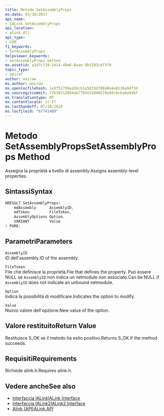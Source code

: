 ```yaml
---
title: Metodo SetAssemblyProps
ms.date: 03/30/2017
api_name:
- IALink.SetAssemblyProps
api_location:
- alink.dll
api_type:
- COM
f1_keywords:
- SetAssemblyProps
helpviewer_keywords:
- SetAssemblyProps method
ms.assetid: a3d7cf29-1414-49e6-8aae-9b3283c4f5f0
topic_type:
- apiref
author: mairaw
ms.author: mairaw
ms.openlocfilehash: 1e9f51799ea56cb1e5819d708a0e4a8136a94f3d
ms.sourcegitcommit: 7f616512044ab7795e32806578e8dc0c6a0e038f
ms.translationtype: MT
ms.contentlocale: it-IT
ms.lasthandoff: 07/10/2019
ms.locfileid: "67741489"
---
```

# <a name="setassemblyprops-method"></a><span data-ttu-id="d9ab2-102">Metodo SetAssemblyProps</span><span class="sxs-lookup"><span data-stu-id="d9ab2-102">SetAssemblyProps Method</span></span>
<span data-ttu-id="d9ab2-103">Assegna la proprietà a livello di assembly.</span><span class="sxs-lookup"><span data-stu-id="d9ab2-103">Assigns assembly-level properties.</span></span>  
  
## <a name="syntax"></a><span data-ttu-id="d9ab2-104">Sintassi</span><span class="sxs-lookup"><span data-stu-id="d9ab2-104">Syntax</span></span>  
  
```cpp  
HRESULT SetAssemblyProps(  
    mdAssembly      AssemblyID,  
    mdToken         FileToken,  
    AssemblyOptions Option,  
    VARIANT         Value  
) PURE;  
```  
  
## <a name="parameters"></a><span data-ttu-id="d9ab2-105">Parametri</span><span class="sxs-lookup"><span data-stu-id="d9ab2-105">Parameters</span></span>  
 `AssemblyID`  
 <span data-ttu-id="d9ab2-106">ID dell'assembly.</span><span class="sxs-lookup"><span data-stu-id="d9ab2-106">ID of the assembly.</span></span>  
  
 `FileToken`  
 <span data-ttu-id="d9ab2-107">File che definisce la proprietà.</span><span class="sxs-lookup"><span data-stu-id="d9ab2-107">File that defines the property.</span></span> <span data-ttu-id="d9ab2-108">Può essere NULL se `AssemblyID` non indica un netmodule non associato.</span><span class="sxs-lookup"><span data-stu-id="d9ab2-108">Can be NULL if `AssemblyID` does not indicate an unbound netmodule.</span></span>  
  
 `Option`  
 <span data-ttu-id="d9ab2-109">Indica la possibilità di modificare.</span><span class="sxs-lookup"><span data-stu-id="d9ab2-109">Indicates the option to modify.</span></span>  
  
 `Value`  
 <span data-ttu-id="d9ab2-110">Nuovo valore dell'opzione.</span><span class="sxs-lookup"><span data-stu-id="d9ab2-110">New value of the option.</span></span>  
  
## <a name="return-value"></a><span data-ttu-id="d9ab2-111">Valore restituito</span><span class="sxs-lookup"><span data-stu-id="d9ab2-111">Return Value</span></span>  
 <span data-ttu-id="d9ab2-112">Restituisce S_OK se il metodo ha esito positivo.</span><span class="sxs-lookup"><span data-stu-id="d9ab2-112">Returns S_OK if the method succeeds.</span></span>  
  
## <a name="requirements"></a><span data-ttu-id="d9ab2-113">Requisiti</span><span class="sxs-lookup"><span data-stu-id="d9ab2-113">Requirements</span></span>  
 <span data-ttu-id="d9ab2-114">Richiede alink.h.</span><span class="sxs-lookup"><span data-stu-id="d9ab2-114">Requires alink.h.</span></span>  
  
## <a name="see-also"></a><span data-ttu-id="d9ab2-115">Vedere anche</span><span class="sxs-lookup"><span data-stu-id="d9ab2-115">See also</span></span>

- [<span data-ttu-id="d9ab2-116">Interfaccia IALink</span><span class="sxs-lookup"><span data-stu-id="d9ab2-116">IALink Interface</span></span>](../../../../docs/framework/unmanaged-api/alink/ialink-interface.md)
- [<span data-ttu-id="d9ab2-117">Interfaccia IALink2</span><span class="sxs-lookup"><span data-stu-id="d9ab2-117">IALink2 Interface</span></span>](../../../../docs/framework/unmanaged-api/alink/ialink2-interface.md)
- [<span data-ttu-id="d9ab2-118">Alink (API)</span><span class="sxs-lookup"><span data-stu-id="d9ab2-118">ALink API</span></span>](../../../../docs/framework/unmanaged-api/alink/index.md)
